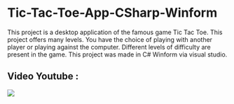 # Tic-Tac-Toe-App-CSharp-Winform
This project is a desktop application of the famous game Tic Tac Toe. This project offers many levels.
You have the choice of playing with another player or playing against the computer. Different levels of difficulty are present in the game.
This project was made in C# Winform via visual studio.

## Video Youtube :
<a href="https://youtu.be/FEJcm7Qa5nc">
  <img src="https://i9.ytimg.com/vi_webp/FEJcm7Qa5nc/mqdefault.webp?v=61b4b0ef&sqp=COjEp48G&rs=AOn4CLCFG98sVskZ06oG1ajCjPVFEKIHRA" />
</a>

